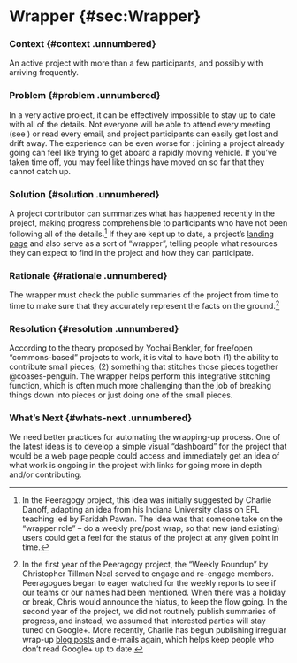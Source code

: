 Wrapper {#sec:Wrapper}
=======

### Context {#context .unnumbered}

An active project with more than a few participants, and possibly with
arriving frequently.

### Problem {#problem .unnumbered}

In a very active project, it can be effectively impossible to stay up to
date with all of the details. Not everyone will be able to attend every
meeting (see ) or read every email, and project participants can easily
get lost and drift away. The experience can be even worse for : joining
a project already going can feel like trying to get aboard a rapidly
moving vehicle. If you’ve taken time off, you may feel like things have
moved on so far that they cannot catch up.

### Solution {#solution .unnumbered}

A project contributor can summarizes what has happened recently in the
project, making progress comprehensible to participants who have not
been following all of the details.[^1] If they are kept up to date, a
project’s [landing
page](http://socialmediaclassroom.com/host/peeragogy/) and also serve as
a sort of “wrapper”, telling people what resources they can expect to
find in the project and how they can participate.

### Rationale {#rationale .unnumbered}

The wrapper must check the public summaries of the project from time to
time to make sure that they accurately represent the facts on the
ground.[^2]

### Resolution {#resolution .unnumbered}

According to the theory proposed by Yochai Benkler, for free/open
“commons-based” projects to work, it is vital to have both (1) the
ability to contribute small pieces; (2) something that stitches those
pieces together @coases-penguin. The wrapper helps perform this
integrative stitching function, which is often much more challenging
than the job of breaking things down into pieces or just doing one of
the small pieces.

### What’s Next {#whats-next .unnumbered}

We need better practices for automating the wrapping-up process. One of
the latest ideas is to develop a simple visual “dashboard” for the
project that would be a web page people could access and immediately get
an idea of what work is ongoing in the project with links for going more
in depth and/or contributing.

[^1]: In the Peeragogy project, this idea was initially suggested by
    Charlie Danoff, adapting an idea from his Indiana University class
    on EFL teaching led by Faridah Pawan. The idea was that someone take
    on the “wrapper role” – do a weekly pre/post wrap, so that new (and
    existing) users could get a feel for the status of the project at
    any given point in time.

[^2]: In the first year of the Peeragogy project, the “Weekly Roundup”
    by Christopher Tillman Neal served to engage and re-engage members.
    Peeragogues began to eager watched for the weekly reports to see if
    our teams or our names had been mentioned. When there was a holiday
    or break, Chris would announce the hiatus, to keep the flow going.
    In the second year of the project, we did not routinely publish
    summaries of progress, and instead, we assumed that interested
    parties will stay tuned on Google+. More recently, Charlie has begun
    publishing irregular wrap-up [blog
    posts](http://peeragogy.org/peeragogy-wrapper-post-9-feb-5-apr-2015/)
    and e-mails again, which helps keep people who don’t read Google+ up
    to date.

